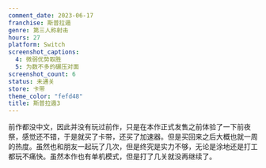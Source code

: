 ```yaml
---
comment_date: 2023-06-17
franchise: 斯普拉遁
genre: 第三人称射击
hours: 27
platform: Switch
screenshot_captions:
  4: 微弱优势取胜
  5: 为数不多的碾压对面
screenshot_count: 6
status: 未通关
store: 卡带
theme_color: "fefd48"
title: 斯普拉遁3
---
```

前作都没中文，因此并没有玩过前作，只是在本作正式发售之前体验了一下前夜祭，感觉还不错，于是就买了卡带，还买了加速器。但是买回来之后大概也就一周的热度。虽然也和朋友一起玩了几次，但是终究是实力不够，无论是涂地还是打工都玩不痛快。虽然本作也有单机模式，但是打了几关就没再继续了。
